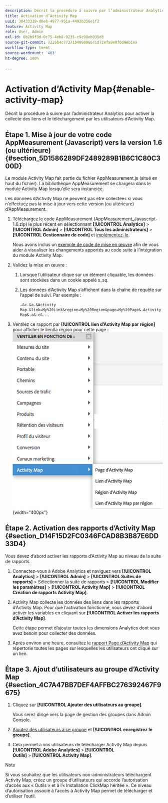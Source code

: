 ```yaml
---
description: Décrit la procédure à suivre par l’administrateur Analytics pour activer la collecte des liens et le téléchargement par les utilisateurs d’Activity Map.
title: Activation d’Activity Map
uuid: 30433319-d0e6-4977-951a-4492b356e1f2
feature: Activity Map
role: User, Admin
exl-id: 0b2b9f3d-0c75-4eb8-9235-c9c98eb035d3
source-git-commit: 7226b4c77371b486006671d72efa9e0f0d9eb1ea
workflow-type: tm+mt
source-wordcount: '403'
ht-degree: 100%

---
```


# Activation d’Activity Map{#enable-activity-map}

Décrit la procédure à suivre par l’administrateur Analytics pour activer la collecte des liens et le téléchargement par les utilisateurs d’Activity Map.

## Étape 1. Mise à jour de votre code AppMeasurement (Javascript) vers la version 1.6 (ou ultérieure) {#section_5D1586289DF2489289B1B6C1C80C300D}

Le module Activity Map fait partie du fichier AppMeasurement.js (situé en haut du fichier). La bibliothèque AppMeasurement se chargera dans le module Activity Map lorsqu’elle sera instanciée.

Les données d’Activity Map ne peuvent pas être collectées si vous n’effectuez pas la mise à jour vers cette version (ou ultérieure) d’AppMeasurement.

1. Téléchargez le code AppMeasurement (AppMeasurement_Javascript-1.6.zip) le plus récent en sélectionnant **[!UICONTROL Analytics]** > **[!UICONTROL Admin]** > **[!UICONTROL Tous les administrateurs]** > **[!UICONTROL Gestionnaire de code]** et [implémentez-le](https://experienceleague.adobe.com/docs/analytics/implementation/js/overview.html?lang=fr).

   Nous avons inclus un [exemple de code de mise en œuvre](/help/analyze/activity-map/activitymap-getting-started/activitymap-getting-started-admins/activitymap-sample-implementation-code.md) afin de vous aider à visualiser les changements apportés au code suite à l’intégration du module Activity Map.

1. Validez la mise en œuvre :

   1. Lorsque l’utilisateur clique sur un élément cliquable, les données sont stockées dans un cookie appelé s_sq.
   1. Les données d’Activity Map s’affichent dans la chaîne de requête sur l’appel de suivi. Par exemple :

      ```
      …&c.&a.&Activity Map.&link=My%20Link&region=My%20Region&page=My%20Page&.Activity Map&.a&.c&...
      ```

1. Ventilez ce rapport par **[!UICONTROL lien d’Activity Map par région]** pour afficher le lien/la région pour cette page : ![](assets/am_breakdown.png){width=&quot;400px&quot;}

## Étape 2. Activation des rapports d’Activity Map {#section_D14F15D2FC0346FCAD8B3B87E6DD33D4}

Vous devez d’abord activer les rapports d’Activity Map au niveau de la suite de rapports.

1. Connectez-vous à Adobe Analytics et naviguez vers **[!UICONTROL Analytics]** > **[!UICONTROL Admin]** > **[!UICONTROL Suites de rapports]** > Sélectionner la suite de rapports > **[!UICONTROL Modifier les paramètres]** > **[!UICONTROL Activity Map]** > **[!UICONTROL Création de rapports Activity Map]**.
1. Activity Map collecte les données des liens dans les rapports d’Activity Map. Pour que l’activation fonctionne, vous devez d’abord activer les variables en cliquant sur **[!UICONTROL Activer les rapports d’Activity Map]**.

   Cette étape permet d’ajouter toutes les dimensions Analytics dont vous avez besoin pour collecter des données.

1. Après environ une heure, consultez le [rapport Page d’Activity Map](/help/analyze/activity-map/activitymap-reporting-analytics.md) qui répertorie toutes les pages sur lesquelles les utilisateurs ont cliqué sur un lien.

## Étape 3. Ajout d’utilisateurs au groupe d’Activity Map {#section_4C7A47BB7DEF4AFFBC276392467F9675}

1. Cliquez sur **[!UICONTROL Ajouter des utilisateurs au groupe]**.

   Vous serez dirigé vers la page de gestion des groupes dans Admin Console.

1. [Ajoutez des utilisateurs à ce groupe](https://experienceleague.adobe.com/docs/analytics/admin/user-product-management/user-groups/groups.html?lang=fr) et **[!UICONTROL enregistrez le groupe]**.

1. Cela permet à vos utilisateurs de télécharger Activity Map depuis **[!UICONTROL Adobe Analytics]** > **[!UICONTROL Outils]** > **[!UICONTROL Activity Map]**.

>[!NOTE]
>
>Si vous souhaitez que les utilisateurs non-administrateurs téléchargent Activity Map, créez un groupe d’utilisateurs qui accorde l’autorisation d’accès aux « Outils » et à l’« Installation ClickMap héritée ». Ce niveau d’autorisation associé à l’accès à Activity Map permet de télécharger et d’utiliser l’outil.
